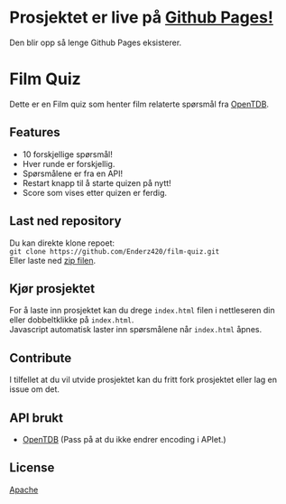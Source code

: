 # Prosjektet er live på [Github Pages!](https://enderz420.github.io/projects/film-quiz/)
Den blir opp så lenge Github Pages eksisterer.

# Film Quiz
Dette er en Film quiz som henter film relaterte spørsmål fra [OpenTDB](https://opentdb.com).

## Features
- 10 forskjellige spørsmål!
- Hver runde er forskjellig.
- Spørsmålene er fra en API!
- Restart knapp til å starte quizen på nytt!
- Score som vises etter quizen er ferdig.


## Last ned repository
Du kan direkte klone repoet:<br>
```git clone https://github.com/Enderz420/film-quiz.git```<br>
Eller laste ned [zip filen](https://github.com/Enderz420/film-quiz/archive/refs/heads/main.zip).

## Kjør prosjektet
For å laste inn prosjektet kan du drege ``index.html`` filen i nettleseren din<br>
eller dobbeltklikke på ``index.html``.<br> 
Javascript automatisk laster inn spørsmålene når ```index.html``` åpnes.

## Contribute
I tilfellet at du vil utvide prosjektet kan du fritt fork prosjektet eller lag en issue om det.

## API brukt
- [OpenTDB](https://opentdb.com/api_config.php) (Pass på at du ikke endrer encoding i APIet.)

## License
[Apache](https://github.com/Enderz420/film-quiz/blob/main/LICENSE)
